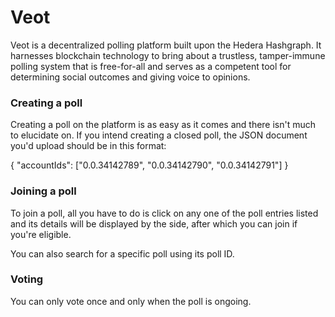 # Veot

Veot is a decentralized polling platform built upon the Hedera Hashgraph. It harnesses blockchain technology to bring about a trustless, tamper-immune polling system that is free-for-all and serves as a competent tool for determining social outcomes and giving voice to opinions.

### Creating a poll

Creating a poll on the platform is as easy as it comes and there isn't much to elucidate on. If you intend creating a closed poll, the JSON document you'd upload should be in this format:

{
"accountIds": ["0.0.34142789", "0.0.34142790", "0.0.34142791"]
}

### Joining a poll

To join a poll, all you have to do is click on any one of the poll entries listed and its details will be displayed by the side, after which you can join if you're eligible.

You can also search for a specific poll using its poll ID.

### Voting

You can only vote once and only when the poll is ongoing.
